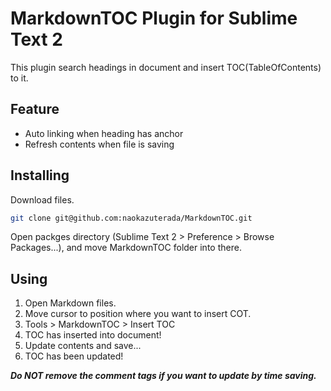 # MarkdownTOC Plugin for Sublime Text 2

This plugin search headings in document and insert TOC(TableOfContents) to it.

## Feature

- Auto linking when heading has anchor
- Refresh contents when file is saving

## Installing


Download files.

```sh
git clone git@github.com:naokazuterada/MarkdownTOC.git
```

Open packges directory (Sublime Text 2 > Preference > Browse Packages...), and move MarkdownTOC folder into there.



## Using

1. Open Markdown files.
2. Move cursor to position where you want to insert COT.
3. Tools > MarkdownTOC > Insert TOC
4. TOC has inserted into document!
5. Update contents and save...
6. TOC has been updated!

***Do NOT remove the comment tags if you want to update by time saving.***